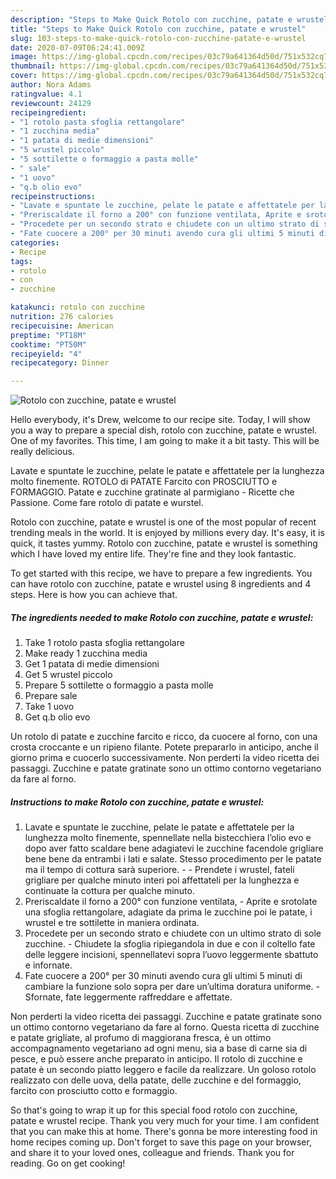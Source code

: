 ```yaml
---
description: "Steps to Make Quick Rotolo con zucchine, patate e wrustel"
title: "Steps to Make Quick Rotolo con zucchine, patate e wrustel"
slug: 103-steps-to-make-quick-rotolo-con-zucchine-patate-e-wrustel
date: 2020-07-09T06:24:41.009Z
image: https://img-global.cpcdn.com/recipes/03c79a641364d50d/751x532cq70/rotolo-con-zucchine-patate-e-wrustel-recipe-main-photo.jpg
thumbnail: https://img-global.cpcdn.com/recipes/03c79a641364d50d/751x532cq70/rotolo-con-zucchine-patate-e-wrustel-recipe-main-photo.jpg
cover: https://img-global.cpcdn.com/recipes/03c79a641364d50d/751x532cq70/rotolo-con-zucchine-patate-e-wrustel-recipe-main-photo.jpg
author: Nora Adams
ratingvalue: 4.1
reviewcount: 24129
recipeingredient:
- "1 rotolo pasta sfoglia rettangolare"
- "1 zucchina media"
- "1 patata di medie dimensioni"
- "5 wrustel piccolo"
- "5 sottilette o formaggio a pasta molle"
- " sale"
- "1 uovo"
- "q.b olio evo"
recipeinstructions:
- "Lavate e spuntate le zucchine, pelate le patate e affettatele per la lunghezza molto finemente, spennellate nella bistecchiera l’olio evo e dopo aver fatto scaldare bene adagiatevi le zucchine facendole grigliare bene bene da entrambi i lati e salate. Stesso procedimento per le patate ma il tempo di cottura sarà superiore.  Prendete i wrustel, fateli grigliare per qualche minuto interi poi affettateli per la lunghezza e continuate la cottura per qualche minuto."
- "Preriscaldate il forno a 200° con funzione ventilata, Aprite e srotolate una sfoglia rettangolare, adagiate da prima le zucchine poi le patate, i wrustel e tre sottilette in maniera ordinata."
- "Procedete per un secondo strato e chiudete con un ultimo strato di sole zucchine. Chiudete la sfoglia ripiegandola in due e con il coltello fate delle leggere incisioni, spennellatevi sopra l’uovo leggermente sbattuto e infornate."
- "Fate cuocere a 200° per 30 minuti avendo cura gli ultimi 5 minuti di cambiare la funzione solo sopra per dare un’ultima doratura uniforme. Sfornate, fate leggermente raffreddare e affettate."
categories:
- Recipe
tags:
- rotolo
- con
- zucchine

katakunci: rotolo con zucchine 
nutrition: 276 calories
recipecuisine: American
preptime: "PT18M"
cooktime: "PT50M"
recipeyield: "4"
recipecategory: Dinner

---
```



![Rotolo con zucchine, patate e wrustel](https://img-global.cpcdn.com/recipes/03c79a641364d50d/751x532cq70/rotolo-con-zucchine-patate-e-wrustel-recipe-main-photo.jpg)

Hello everybody, it's Drew, welcome to our recipe site. Today, I will show you a way to prepare a special dish, rotolo con zucchine, patate e wrustel. One of my favorites. This time, I am going to make it a bit tasty. This will be really delicious.

Lavate e spuntate le zucchine, pelate le patate e affettatele per la lunghezza molto finemente. ROTOLO di PATATE Farcito con PROSCIUTTO e FORMAGGIO. Patate e zucchine gratinate al parmigiano - Ricette che Passione. Come fare rotolo di patate e wurstel.

Rotolo con zucchine, patate e wrustel is one of the most popular of recent trending meals in the world. It is enjoyed by millions every day. It's easy, it is quick, it tastes yummy. Rotolo con zucchine, patate e wrustel is something which I have loved my entire life. They're fine and they look fantastic.


To get started with this recipe, we have to prepare a few ingredients. You can have rotolo con zucchine, patate e wrustel using 8 ingredients and 4 steps. Here is how you can achieve that.

<!--inarticleads1-->

##### The ingredients needed to make Rotolo con zucchine, patate e wrustel:

1. Take 1 rotolo pasta sfoglia rettangolare
1. Make ready 1 zucchina media
1. Get 1 patata di medie dimensioni
1. Get 5 wrustel piccolo
1. Prepare 5 sottilette o formaggio a pasta molle
1. Prepare  sale
1. Take 1 uovo
1. Get q.b olio evo


Un rotolo di patate e zucchine farcito e ricco, da cuocere al forno, con una crosta croccante e un ripieno filante. Potete prepararlo in anticipo, anche il giorno prima e cuocerlo successivamente. Non perderti la video ricetta dei passaggi. Zucchine e patate gratinate sono un ottimo contorno vegetariano da fare al forno. 

<!--inarticleads2-->

##### Instructions to make Rotolo con zucchine, patate e wrustel:

1. Lavate e spuntate le zucchine, pelate le patate e affettatele per la lunghezza molto finemente, spennellate nella bistecchiera l’olio evo e dopo aver fatto scaldare bene adagiatevi le zucchine facendole grigliare bene bene da entrambi i lati e salate. Stesso procedimento per le patate ma il tempo di cottura sarà superiore. -  - Prendete i wrustel, fateli grigliare per qualche minuto interi poi affettateli per la lunghezza e continuate la cottura per qualche minuto.
1. Preriscaldate il forno a 200° con funzione ventilata, - Aprite e srotolate una sfoglia rettangolare, adagiate da prima le zucchine poi le patate, i wrustel e tre sottilette in maniera ordinata.
1. Procedete per un secondo strato e chiudete con un ultimo strato di sole zucchine. - Chiudete la sfoglia ripiegandola in due e con il coltello fate delle leggere incisioni, spennellatevi sopra l’uovo leggermente sbattuto e infornate.
1. Fate cuocere a 200° per 30 minuti avendo cura gli ultimi 5 minuti di cambiare la funzione solo sopra per dare un’ultima doratura uniforme. - Sfornate, fate leggermente raffreddare e affettate.


Non perderti la video ricetta dei passaggi. Zucchine e patate gratinate sono un ottimo contorno vegetariano da fare al forno. Questa ricetta di zucchine e patate grigliate, al profumo di maggiorana fresca, è un ottimo accompagnamento vegetariano ad ogni menu, sia a base di carne sia di pesce, e può essere anche preparato in anticipo. Il rotolo di zucchine e patate è un secondo piatto leggero e facile da realizzare. Un goloso rotolo realizzato con delle uova, della patate, delle zucchine e del formaggio, farcito con prosciutto cotto e formaggio. 

So that's going to wrap it up for this special food rotolo con zucchine, patate e wrustel recipe. Thank you very much for your time. I am confident that you can make this at home. There's gonna be more interesting food in home recipes coming up. Don't forget to save this page on your browser, and share it to your loved ones, colleague and friends. Thank you for reading. Go on get cooking!
